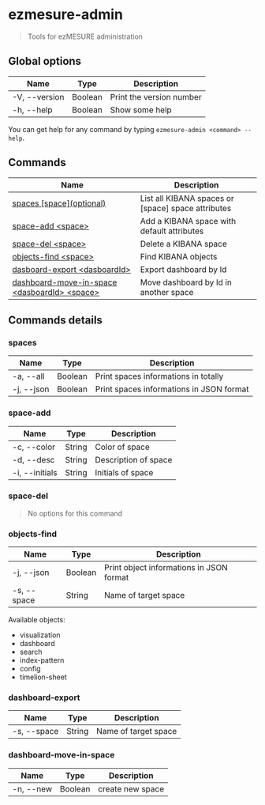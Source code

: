 # ezmesure-admin

> Tools for ezMESURE administration

## Global options

| Name | Type | Description |
| --- | --- | --- |
| -V, --version | Boolean | Print the version number |
| -h, --help | Boolean | Show some help |

You can get help for any command by typing `ezmesure-admin <command> --help`.

## Commands

| Name | Description |
| --- | --- |
| [spaces [space]\(optional)](#spaces) | List all KIBANA spaces or [space] space attributes |
| [space-add \<space>](#space-add) | Add a KIBANA space with default attributes |
| [space-del \<space>](#space-del) | Delete a KIBANA space |
| [objects-find \<space>](#objects-find) | Find KIBANA objects |
| [dasboard-export \<dasboardId>](#dasboard-export) | Export dashboard by Id |
| [dashboard-move-in-space \<dasboardId> \<space>](#dashboard-move-in-space) | Move dashboard by Id in another space |

## Commands details

### spaces

| Name | Type | Description |
| --- | --- | --- |
| -a, --all | Boolean | Print spaces informations in totally |
| -j, --json | Boolean | Print spaces informations in JSON format |

### space-add

| Name | Type | Description |
| --- | --- | --- |
| -c, --color | String | Color of space |
| -d, --desc | String | Description of space |
| -i, --initials | String | Initials of space |

### space-del

> No options for this command

### objects-find

| Name | Type | Description |
| --- | --- | --- |
| -j, --json | Boolean | Print object informations in JSON format |
| -s, --space | String | Name of target space |

Available objects:

- visualization
- dashboard
- search
- index-pattern
- config
- timelion-sheet

### dashboard-export

| Name | Type | Description |
| --- | --- | --- |
| -s, --space | String | Name of target space |

### dashboard-move-in-space

| Name | Type | Description |
| --- | --- | --- |
| -n, --new | Boolean | create new space |